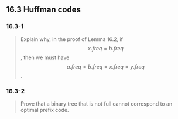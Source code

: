 ## 16.3 Huffman codes

### 16.3-1

> Explain why, in the proof of Lemma 16.2, if $$x.freq = b.freq$$, then we must have $$a.freq = b.freq = x.freq = y.freq$$.

### 16.3-2

> Prove that a binary tree that is not full cannot correspond to an optimal prefix code.




